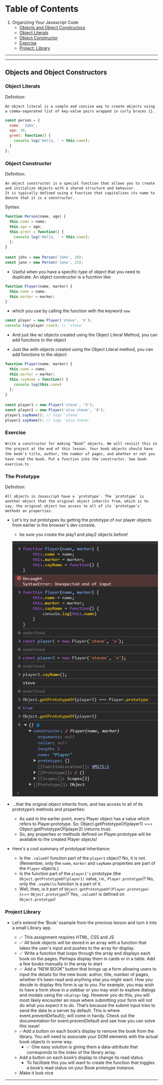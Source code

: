 # Table of Contents
1.  Organizing Your Javascript Code
    - [Objects and Object Constructors](#objects-and-Object-constructors)
    - [Object Literals](#object-literals)
    - [Object Constructor](#object-constructor)
    - [Exercise](#exercise)
    - [Project: Library](#project-library)


<hr/><hr/>

## Objects and Object Constructors

### Object Literals

Definition:

    An object literal is a simple and concise way to create objects using a comma-separated list of key-value pairs wrapped in curly braces {}.

```js
const person = {
  name: 'John',
  age: 30,
  greet: function() {
    console.log('Hello, ' + this.name);
  }
};

```

### Object Constructor

Definition:

    An object constructor is a special function that allows you to create and initialize objects with a shared structure and behavior.
    It is typically defined using a function that capitalizes its name to denote that it is a constructor.

Syntax:

```js
function Person(name, age) {
  this.name = name;
  this.age = age;
  this.greet = function() {
    console.log('Hello, ' + this.name);
  };
}

const john = new Person('John', 30);
const jane = new Person('Jane', 25);
```

- Useful when you have a specific type of object that you need to duplicate. An object constructor is a fucntion like:
```js
function Player(name, marker) {
  this.name = name;
  this.marker = marker;
}
```

- which you use by calling the function with the keyword `new`

```js
const player = new Player('steve', 'X');
console.log(player.name); // 'steve'
```

- And just like w/ objects created using the Object Literal Method, you can add funcitons to the object

- Just like with objects created using the Object Literal method, you can add functions to the object:

```js
function Player(name, marker) {
  this.name = name;
  this.marker = marker;
  this.sayName = function() {
    console.log(this.name)
  };
}

const player1 = new Player('steve', 'X');
const player2 = new Player('also steve', 'O');
player1.sayName(); // logs 'steve'
player2.sayName(); // logs 'also steve'
```

### Exercise

`Write a constructor for making “Book” objects. We will revisit this in the project at the end of this lesson. Your book objects should have the book’s title, author, the number of pages, and whether or not you have read the book. Put a function into the constructor. See book-exercise.ts`

### The Prototype

Definition:

    All objects in Javascript have a `prototype`. The `prototype` is another object that the original object inherits from, which is to say, the original object has access to all of its `prototype's` methods an properties.


- Let's try out prototypes by getting the prototype of our player objects from earlier in the browser's dev console. 
  - be sure you create the play1 and play2 objects before!

  ![dev console screen shot of Object.getPrototypeOf()](../../assets/getPrototypeOf.png)

- …that the original object inherits from, and has access to all of its prototype’s methods and properties:
  - As said in the earlier point, every Player object has a value which refers to Player.prototype. So: Object.getPrototypeOf(player1) === Object.getPrototypeOf(player2) (returns true).
  - So, any properties or methods defined on Player.prototype will be available to the created Player objects!
- Here's a cool summary of prototypal inheritance:
  - Is the `.valueOf` function part of the `player1` object? No, it is not. (Remember, only the `name`, `marker` and `sayName` properties are part of the `Player` objects.)
  - Is the function part of the `player1’s` prototype (the `Object.getPrototypeOf(player1)` value, i.e., `Player.prototype`)? No, only the `.sayHello` function is a part of it.
  - Well, then, is it part of `Object.getPrototypeOf(Player.prototype)` (=== `Object.prototype`)? Yes, `.valueOf` is defined on `Object.prototype`!

### Project Library

- Let’s extend the ‘Book’ example from the previous lesson and turn it into a small Library app.

  - ✅ This assignment requires HTML, CSS and JS
  - ✅ All book objects will be stored in an array with a function that takes the user's input and pushes to the array for display.
  - ✅ Write a function that loops through the array and displays each book on the pages. Perhaps display them in cards or in a table. Add a few books manually in the array to start
  - ✅ Add a “NEW BOOK” button that brings up a form allowing users to input the details for the new book: author, title, number of pages, whether it’s been read and anything else you might want. How you decide to display this form is up to you. For example, you may wish to have a form show in a sidebar or you may wish to explore dialogs and modals using the `<dialog>` tag. However you do this, you will most likely encounter an issue where submitting your form will not do what you expect it to do. That’s because the submit input tries to send the data to a server by default. This is where event.preventDefault(); will come in handy. Check out the documentation for event.preventDefault and see how you can solve this issue!
  - ✅Add a button on each book’s display to remove the book from the library.
  You will need to associate your DOM elements with the actual book objects in some way. 
    - ✅ One easy solution is giving them a data-attribute that corresponds to the index of the library array.
  - Add a button on each book’s display to change its read status.
    - To facilitate this you will want to create the function that toggles a book’s read status on your Book prototype instance.
  - Make it look nice

<hr/>